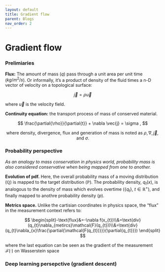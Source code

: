 ```yaml
---
layout: default
title: Gradient flow
parent: Blogs
nav_order: 2
---
```

# Gradient flow

### Prelimiaries

**Flux:** The amount of mass ($q$) pass through a unit area per unit time ($kg/m^2/s$). Or informally, it’s a product of density of the fluid times a n-D vector of velocity on a topological surface:

$$
\vec{j} = \rho \vec{u}
$$

$\text{where }\vec{u}\text{ is the velocity field.}$

**Continuity equation:** the transport process of mass of conserved material.

$$
\frac{\partial{\rho}}{\partial{t}} + \nabla \vec{j} = \sigma
, 
$$

$$
\text{where density, divergence, flux and generation of mass is noted as } \rho, \nabla, \vec{j}, \text{ and }   \sigma.
$$

### Probability perspective

*As an analogy to mass conservation in physics world, probability mass is also considered conservative when being mapped from one to another.*

**Evolution of pdf.** Here, the overall probability mass of a moving distribution ($\mathbb{Q}$) is mapped to the target distribution ($\mathbb{P}$). The probability density, $q_{t}(x)$,  is analogous to the density of mass which evolves overtime ($\{q_{t}\}\text{, }t\in \mathbb{R}^{+}$), and finally mapped to anothre probability density ($p$). 

**Metrics space.** Unlike the cartisian coordinates in physics space, the “flux” in the measurement context refers to: 

$$
\begin{split}-\text{flux}&=-\nabla f(x_{t})\\&=\text{div}(q_{t}\nabla_{metircs}\mathcal{F}(q_{t}))\\&=\text{div}(q_{t}\nabla_{x}\frac{\partial{\mathcal{F(q_{t})}}}{\partial{q_{t}}})
\end{split}
$$

$\text{where the last equation can be seen as the gradient of the measurement }\mathcal{F(\cdot)}\text{ on Wasserstein space}$

### Deep learning persepctive (gradient descent)
